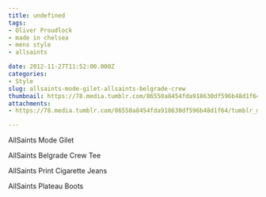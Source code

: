 ```yaml
---
title: undefined
tags:
- Oliver Proudlock
- made in chelsea
- mens style
- allsaints

date: 2012-11-27T11:52:00.000Z
categories:
- Style
slug: allsaints-mode-gilet-allsaints-belgrade-crew
thumbnail: https://78.media.tumblr.com/86550a8454fda918630df596b48d1f64/tumblr_me5ac9nftd1rhrm24o1_r1_1280.jpg
attachments:
- https://78.media.tumblr.com/86550a8454fda918630df596b48d1f64/tumblr_me5ac9nftd1rhrm24o1_r1_1280.jpg

---
```


AllSaints Mode Gilet 

  AllSaints Belgrade Crew Tee 

  AllSaints Print Cigarette Jeans 

  AllSaints Plateau Boots
